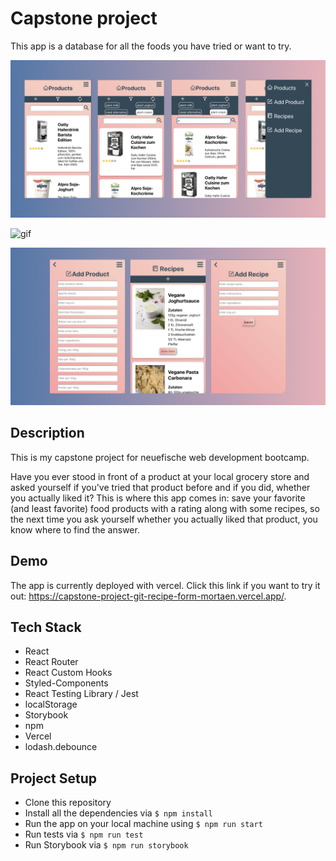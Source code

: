 # Capstone project

This app is a database for all the foods you have tried or want to try.

![Screenshots1](screenshots1.png)

![gif](capstone_compressed.gif)

![Screenshots2](screenshots2.png)

## Description

This is my capstone project for neuefische web development bootcamp.

Have you ever stood in front of a product at your local grocery store and asked yourself if you've tried that product before and if you did, whether you actually liked it?
This is where this app comes in: save your favorite (and least favorite) food products with a rating along with some recipes, so the next time you ask yourself whether you actually liked that product, you know where to find the answer.

## Demo

The app is currently deployed with vercel. Click this link if you want to try it out: https://capstone-project-git-recipe-form-mortaen.vercel.app/.

## Tech Stack

- React
- React Router
- React Custom Hooks
- Styled-Components
- React Testing Library / Jest
- localStorage
- Storybook
- npm
- Vercel
- lodash.debounce

## Project Setup

- Clone this repository
- Install all the dependencies via `$ npm install`
- Run the app on your local machine using `$ npm run start`
- Run tests via `$ npm run test`
- Run Storybook via `$ npm run storybook`

